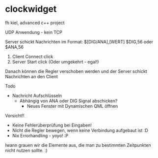 # clockwidget
fh kiel, advanced c++ project

UDP Anwendung - kein TCP

Server schickt Nachrichten im Format: $[DIG/ANA],[WERT]
$DIG,56
oder
$ANA,56

1. Client Connect click
2. Server Start click
(Oder umgekehrt - egal!)

Danach können die Regler verschoben werden und der Server schickt Nachrichten an den Client

Todo 
- Nachricht Aufschlüsseln
    - Abhängig von ANA oder DIG Signal abschicken?
        - Neues Fenster mit Dynamischen QML öffnen

Vorsicht!!
- Keine Fehlerüberprüfung bei Eingaben!
- Nicht die Regler bewegen, wenn keine Verbindung aufgebaut ist :D
- Nix Errorhandling - yoyo! :P

Iwann grauen wir die Elemente aus, die man zu bestimmten Zeitpunkten nicht nutzen sollte. :)
